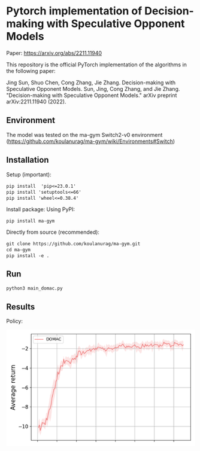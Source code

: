 # Pytorch implementation of Decision-making with Speculative Opponent Models

Paper:  https://arxiv.org/abs/2211.11940


This repository is the official PyTorch implementation of the algorithms in the following paper:

Jing Sun, Shuo Chen, Cong Zhang, Jie Zhang. Decision-making with Speculative Opponent Models. Sun, Jing, Cong Zhang, and Jie Zhang. "Decision-making with Speculative Opponent Models." arXiv preprint arXiv:2211.11940 (2022).



## Environment

The model was tested on the ma-gym Switch2-v0 environment (https://github.com/koulanurag/ma-gym/wiki/Environments#Switch)


## Installation
Setup (important):
```commandline
pip install  'pip<=23.0.1'
pip install 'setuptools<=66'
pip install 'wheel<=0.38.4'
```


Install package:
Using PyPI:
```commandline
pip install ma-gym
```

Directly from source (recommended):
```commandline
git clone https://github.com/koulanurag/ma-gym.git
cd ma-gym
pip install -e .
```
## Run
```commandline
python3 main_domac.py

```
## Results

Policy:

![Policy](doc/DOMAC.png)


